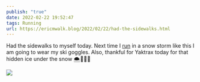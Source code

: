 ```yaml
---
publish: "true"
date: 2022-02-22 19:52:47
tags: Running
url: https://ericmwalk.blog/2022/02/22/had-the-sidewalks.html
---
```


Had the sidewalks to myself today. Next time I [run](http://www.strava.com/activities/6722457505) in a snow storm like this I am going to wear my ski goggles. Also, thankful for Yaktrax today for that hidden ice under the snow 🌨🏃🏻‍♂️


![](https://ericmwalk.blog/uploads/2022/7b4f73ab1b.jpg)